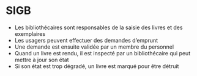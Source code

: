 # SIGB
- Les bibliothécaires sont responsables de la saisie des livres et des exemplaires
- Les usagers peuvent effectuer des demandes d’emprunt
- Une demande est ensuite validée par un membre du personnel
- Quand un livre est rendu, il est inspecté par un bibliothécaire qui peut mettre à jour son état
- Si son état est trop dégradé, un livre est marqué pour être détruit
